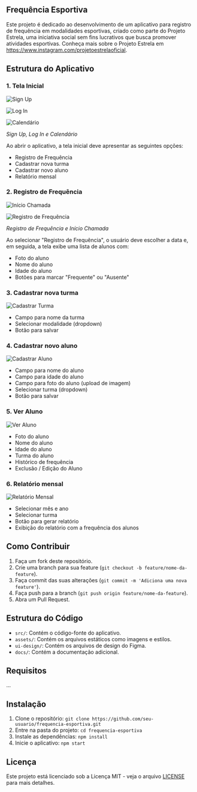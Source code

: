 ## Frequência Esportiva
Este projeto é dedicado ao desenvolvimento de um aplicativo para registro de frequência em modalidades esportivas, criado como parte do Projeto Estrela, uma iniciativa social sem fins lucrativos que busca promover atividades esportivas. Conheça mais sobre o Projeto Estrela em https://www.instagram.com/projetoestrelaoficial.

## Estrutura do Aplicativo

### 1. Tela Inicial
![Sign Up](ui-design/Sign%20Up.png)

![Log In](ui-design/Log%20In.png)

![Calendário](ui-design/Calendário.png)

*Sign Up, Log In e Calendário*

Ao abrir o aplicativo, a tela inicial deve apresentar as seguintes opções:

- Registro de Frequência
- Cadastrar nova turma
- Cadastrar novo aluno
- Relatório mensal

### 2. Registro de Frequência

![Início Chamada](ui-design/Inicio%20Chamada.png)

![Registro de Frequência](ui-design/Presença.png)

*Registro de Frequência e Início Chamada*

Ao selecionar "Registro de Frequência", o usuário deve escolher a data e, em seguida, a tela exibe uma lista de alunos com:
- Foto do aluno
- Nome do aluno
- Idade do aluno
- Botões para marcar "Frequente" ou "Ausente"

### 3. Cadastrar nova turma

![Cadastrar Turma](ui-design/Turma.png)

- Campo para nome da turma
- Selecionar modalidade (dropdown)
- Botão para salvar

### 4. Cadastrar novo aluno

![Cadastrar Aluno](ui-design/Cadastro%20Aluno.png)

- Campo para nome do aluno
- Campo para idade do aluno
- Campo para foto do aluno (upload de imagem)
- Selecionar turma (dropdown)
- Botão para salvar

### 5. Ver Aluno

![Ver Aluno](ui-design/Ver%20Aluno.png)

- Foto do aluno
- Nome do aluno
- Idade do aluno
- Turma do aluno
- Histórico de frequência
- Exclusão / Edição do Aluno

### 6. Relatório mensal

![Relatório Mensal](ui-design/Relatório.png)

- Selecionar mês e ano
- Selecionar turma
- Botão para gerar relatório
- Exibição do relatório com a frequência dos alunos

## Como Contribuir

1. Faça um fork deste repositório.
2. Crie uma branch para sua feature (`git checkout -b feature/nome-da-feature`).
3. Faça commit das suas alterações (`git commit -m 'Adiciona uma nova feature'`).
4. Faça push para a branch (`git push origin feature/nome-da-feature`).
5. Abra um Pull Request.

## Estrutura do Código

- `src/`: Contém o código-fonte do aplicativo.
- `assets/`: Contém os arquivos estáticos como imagens e estilos.
- `ui-design/`: Contém os arquivos de design do Figma.
- `docs/`: Contém a documentação adicional.

## Requisitos

...

## Instalação

1. Clone o repositório: `git clone https://github.com/seu-usuario/frequencia-esportiva.git`
2. Entre na pasta do projeto: `cd frequencia-esportiva`
3. Instale as dependências: `npm install`
4. Inicie o aplicativo: `npm start`

## Licença

Este projeto está licenciado sob a Licença MIT - veja o arquivo [LICENSE](LICENSE) para mais detalhes.
